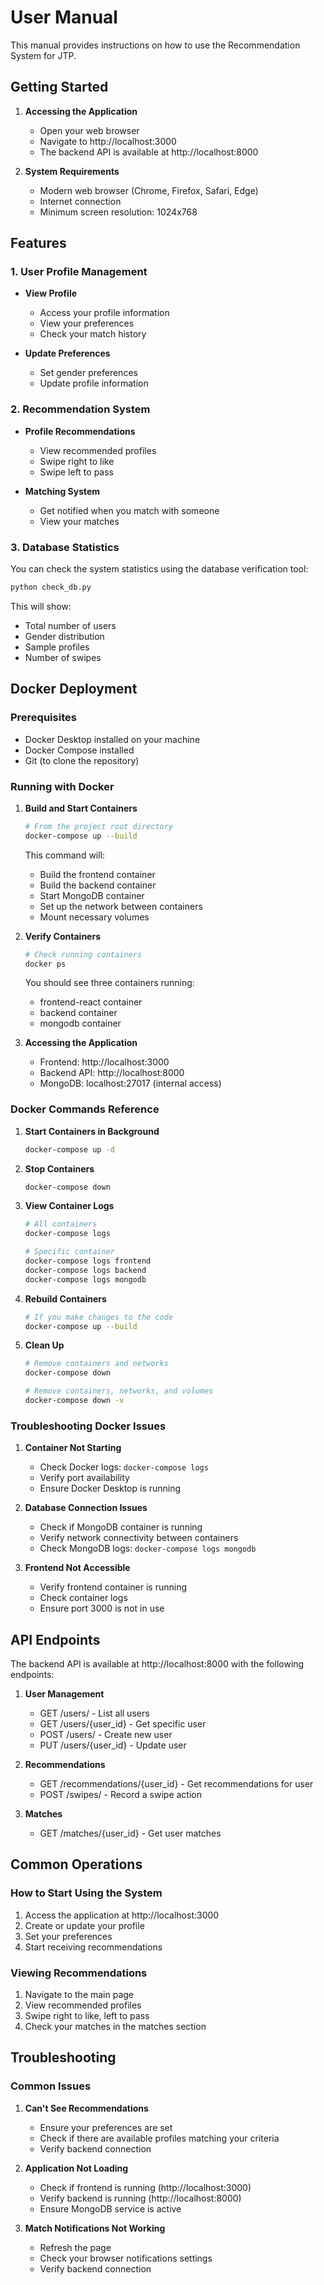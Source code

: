 # User Manual

This manual provides instructions on how to use the Recommendation System for JTP.

## Getting Started

1. **Accessing the Application**
   - Open your web browser
   - Navigate to http://localhost:3000
   - The backend API is available at http://localhost:8000

2. **System Requirements**
   - Modern web browser (Chrome, Firefox, Safari, Edge)
   - Internet connection
   - Minimum screen resolution: 1024x768

## Features

### 1. User Profile Management

- **View Profile**
  - Access your profile information
  - View your preferences
  - Check your match history

- **Update Preferences**
  - Set gender preferences
  - Update profile information

### 2. Recommendation System

- **Profile Recommendations**
  - View recommended profiles
  - Swipe right to like
  - Swipe left to pass

- **Matching System**
  - Get notified when you match with someone
  - View your matches

### 3. Database Statistics

You can check the system statistics using the database verification tool:
```bash
python check_db.py
```

This will show:
- Total number of users
- Gender distribution
- Sample profiles
- Number of swipes

## Docker Deployment

### Prerequisites
- Docker Desktop installed on your machine
- Docker Compose installed
- Git (to clone the repository)

### Running with Docker

1. **Build and Start Containers**
   ```bash
   # From the project root directory
   docker-compose up --build
   ```
   This command will:
   - Build the frontend container
   - Build the backend container
   - Start MongoDB container
   - Set up the network between containers
   - Mount necessary volumes

2. **Verify Containers**
   ```bash
   # Check running containers
   docker ps
   ```
   You should see three containers running:
   - frontend-react container
   - backend container
   - mongodb container

3. **Accessing the Application**
   - Frontend: http://localhost:3000
   - Backend API: http://localhost:8000
   - MongoDB: localhost:27017 (internal access)

### Docker Commands Reference

1. **Start Containers in Background**
   ```bash
   docker-compose up -d
   ```

2. **Stop Containers**
   ```bash
   docker-compose down
   ```

3. **View Container Logs**
   ```bash
   # All containers
   docker-compose logs

   # Specific container
   docker-compose logs frontend
   docker-compose logs backend
   docker-compose logs mongodb
   ```

4. **Rebuild Containers**
   ```bash
   # If you make changes to the code
   docker-compose up --build
   ```

5. **Clean Up**
   ```bash
   # Remove containers and networks
   docker-compose down

   # Remove containers, networks, and volumes
   docker-compose down -v
   ```

### Troubleshooting Docker Issues

1. **Container Not Starting**
   - Check Docker logs: `docker-compose logs`
   - Verify port availability
   - Ensure Docker Desktop is running

2. **Database Connection Issues**
   - Check if MongoDB container is running
   - Verify network connectivity between containers
   - Check MongoDB logs: `docker-compose logs mongodb`

3. **Frontend Not Accessible**
   - Verify frontend container is running
   - Check container logs
   - Ensure port 3000 is not in use

## API Endpoints

The backend API is available at http://localhost:8000 with the following endpoints:

1. **User Management**
   - GET /users/ - List all users
   - GET /users/{user_id} - Get specific user
   - POST /users/ - Create new user
   - PUT /users/{user_id} - Update user

2. **Recommendations**
   - GET /recommendations/{user_id} - Get recommendations for user
   - POST /swipes/ - Record a swipe action

3. **Matches**
   - GET /matches/{user_id} - Get user matches

## Common Operations

### How to Start Using the System

1. Access the application at http://localhost:3000
2. Create or update your profile
3. Set your preferences
4. Start receiving recommendations

### Viewing Recommendations

1. Navigate to the main page
2. View recommended profiles
3. Swipe right to like, left to pass
4. Check your matches in the matches section

## Troubleshooting

### Common Issues

1. **Can't See Recommendations**
   - Ensure your preferences are set
   - Check if there are available profiles matching your criteria
   - Verify backend connection

2. **Application Not Loading**
   - Check if frontend is running (http://localhost:3000)
   - Verify backend is running (http://localhost:8000)
   - Ensure MongoDB service is active

3. **Match Notifications Not Working**
   - Refresh the page
   - Check your browser notifications settings
   - Verify backend connection 
